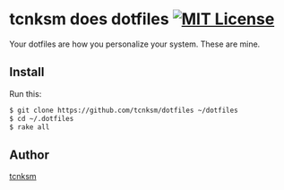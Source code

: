 tcnksm does dotfiles [![MIT License](http://img.shields.io/badge/license-MIT-blue.svg?style=flat)](https://github.com/tcnksm/dotfiles/blob/master/LICENCE)
====

Your dotfiles are how you personalize your system. These are mine.

## Install

Run this:

```bash
$ git clone https://github.com/tcnksm/dotfiles ~/dotfiles
$ cd ~/.dotfiles
$ rake all
```

## Author

[tcnksm](https://github.com/tcnksm)
